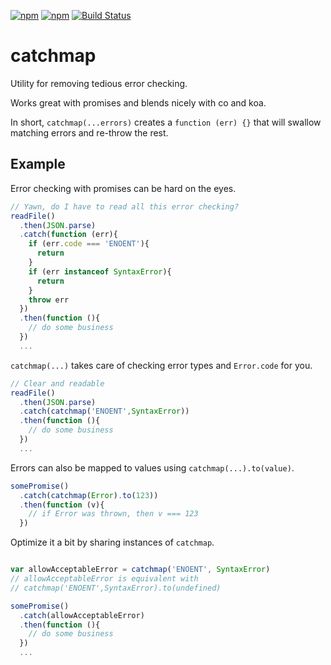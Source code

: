 [![npm](https://img.shields.io/npm/v/npm.svg)](https://www.npmjs.com/package/catchmap)
[![npm](https://img.shields.io/npm/l/express.svg)](https://github.com/jlarsson/catchmap)
[![Build Status](https://travis-ci.org/jlarsson/catchmap.svg)](https://travis-ci.org/jlarsson/catchmap)

# catchmap

Utility for removing tedious error checking.

Works great with promises and blends nicely with co and koa.

In short, ```catchmap(...errors)``` creates a ```function (err) {}``` that will swallow matching errors and re-throw the rest.

## Example
Error checking with promises can be hard on the eyes.

```js
// Yawn, do I have to read all this error checking?
readFile()
  .then(JSON.parse)
  .catch(function (err){
    if (err.code === 'ENOENT'){
      return
    }
    if (err instanceof SyntaxError){
      return
    }
    throw err
  })
  .then(function (){
    // do some business
  })
  ...

```

```catchmap(...)``` takes care of checking error types and ```Error.code``` for you.

```js
// Clear and readable
readFile()
  .then(JSON.parse)
  .catch(catchmap('ENOENT',SyntaxError))
  .then(function (){
    // do some business
  })
  ...
```

Errors can also be mapped to values using ```catchmap(...).to(value)```.
```js
somePromise()
  .catch(catchmap(Error).to(123))
  .then(function (v){
    // if Error was thrown, then v === 123
  })

```


Optimize it a bit by sharing instances of ```catchmap```.

```js

var allowAcceptableError = catchmap('ENOENT', SyntaxError)
// allowAcceptableError is equivalent with
// catchmap('ENOENT',SyntaxError).to(undefined)

somePromise()
  .catch(allowAcceptableError)
  .then(function (){
    // do some business
  })
  ...
```
